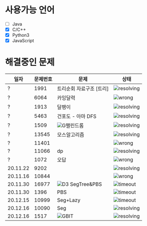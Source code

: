 # 사용가능 언어
- [ ] Java
- [x] C/C++
- [x] Python3  
- [x] JavaScript  

[G_url]:https://img.shields.io/static/v1?label&message=G&color=yellow
[D3_url]:https://img.shields.io/static/v1?label&message=D3&color=blue
[wrong_url]:https://img.shields.io/static/v1?label&message=wrong&color=red
[timeout_url]:https://img.shields.io/static/v1?label&message=TimeOut&color=yellow
[resolving_url]:https://img.shields.io/static/v1?label&message=resolving&color=green

# 해결중인 문제
일자 | 문제번호 | 문제 | 상태
--- | -------- | ------- | -----
? | 1991 | 트리순회 자료구조 [트리] | ![resolving][resolving_url]
? | 6064 | 카잉달력 |  ![wrong][wrong_url]
? | 1913 | 달팽이 | ![resolving][resolving_url]
? | 5463 | 건포도 - 아마 DFS | ![resolving][resolving_url] 
? | 1509 | ![G][G_url]팰린드롬 | ![resolving][resolving_url]
? | 13545 | 모스알고리즘 | ![resolving][resolving_url]
? | 11401  | | ![wrong][wrong_url]
? | 11066 | dp | ![resolving][resolving_url]
? | 1072 | 오답 | ![wrong][wrong_url]
20.11.22 | 9202 |  | ![resolving][resolving_url]
20.11.16 | 10844 | | ![wrong][wrong_url]
20.11.30 | 16977 | ![D3][D3_url] SegTree&PBS | ![timeout][timeout_url]
20.11.30 | 1396 | PBS | ![timeout][timeout_url]
20.12.15 | 10999 | Seg+Lazy | ![timeout][timeout_url]
20.12.16 | 10090 | Seg | ![resolving][resolving_url]
20.12.16 | 1517 | ![G][G_url]BIT | ![resolving][resolving_url]